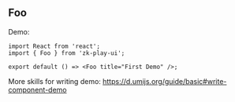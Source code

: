 ## Foo

Demo:

```tsx
import React from 'react';
import { Foo } from 'zk-play-ui';

export default () => <Foo title="First Demo" />;
```

More skills for writing demo: https://d.umijs.org/guide/basic#write-component-demo

